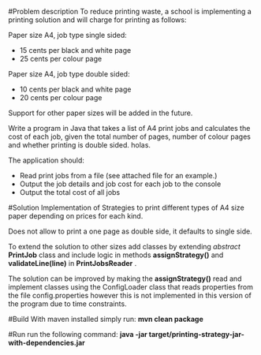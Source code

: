 

#Problem description
To reduce printing waste, a school is implementing a printing solution and will charge for printing as follows:

Paper size A4, job type single sided:
  * 15 cents per black and white page
  * 25 cents per colour page

Paper size A4, job type double sided:
  * 10 cents per black and white page
  * 20 cents per colour page

Support for other paper sizes will be added in the future.  

Write a program in Java that takes a list of A4 print jobs and calculates the cost of each job, given the total number of pages, number of colour pages and whether printing is double sided. holas.  

The application should:
  * Read print jobs from a file (see attached file for an example.)
  * Output the job details and job cost for each job to the console
  * Output the total cost of all jobs
  
#Solution
  Implementation of Strategies to print different types of A4 size paper depending on prices for each kind.
  
  Does not allow to print a one page as double side, it defaults to single side.
  
  To extend the solution to other sizes add classes by extending _abstract_ __PrintJob__ class and include logic in methods __assignStrategy()__ and __validateLine(line)__ in __PrintJobsReader__ .
  
  The solution can be improved by making the __assignStrategy()__ read and implement classes using
the ConfigLoader class that reads properties from the file config.properties however this is not
implemented in this version of the program due to time constraints. 
  
#Build
  With maven installed simply run: __mvn clean package__
  
#Run
  run the following command: __java -jar target/printing-strategy-jar-with-dependencies.jar__
  
